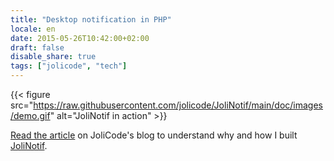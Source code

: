 ```yaml
---
title: "Desktop notification in PHP"
locale: en
date: 2015-05-26T10:42:00+02:00
draft: false
disable_share: true
tags: ["jolicode", "tech"]
---
```

{{< figure src="https://raw.githubusercontent.com/jolicode/JoliNotif/main/doc/images/demo.gif" alt="JoliNotif in action" >}}

[Read the article](https://jolicode.com/blog/desktop-notification-in-php) on JoliCode's blog to understand why and how I built [JoliNotif](https://github.com/jolicode/JoliNotif).
